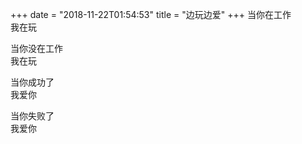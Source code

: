+++
date = "2018-11-22T01:54:53"
title = "边玩边爱"
+++
当你在工作  
我在玩  
  
当你没在工作  
我在玩  
  
当你成功了  
我爱你  
  
当你失败了  
我爱你  